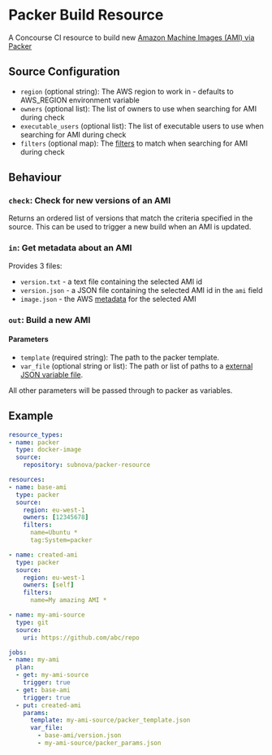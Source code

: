 # Packer Build Resource

A Concourse CI resource to build new [Amazon Machine Images (AMI) via Packer](https://www.packer.io/docs/builders/amazon.html)

## Source Configuration

- `region` (optional string): The AWS region to work in - defaults to AWS_REGION environment variable
- `owners` (optional list): The list of owners to use when searching for AMI during check
- `executable_users` (optional list): The list of executable users to use when searching for AMI during check
- `filters` (optional map): The [filters](https://docs.aws.amazon.com/cli/latest/reference/ec2/describe-images.html) to match when searching for AMI during check

## Behaviour

### `check`: Check for new versions of an AMI

Returns an ordered list of versions that match the criteria specified in the source.  This can be used to trigger a new build when an AMI is updated.

### `in`: Get metadata about an AMI

Provides 3 files:
- `version.txt` - a text file containing the selected AMI id
- `version.json` - a JSON file containing the selected AMI id in the `ami` field
- `image.json` - the AWS [metadata](https://docs.aws.amazon.com/cli/latest/reference/ec2/describe-images.html) for the selected AMI

### `out`: Build a new AMI

#### Parameters
- `template` (required string): The path to the packer template.
- `var_file` (optional string or list): The path or list of paths to a [external JSON variable file](https://www.packer.io/docs/templates/user-variables.html).

All other parameters will be passed through to packer as variables.

## Example

```yaml
resource_types:
- name: packer
  type: docker-image
  source:
    repository: subnova/packer-resource

resources:
- name: base-ami
  type: packer
  source:
    region: eu-west-1
    owners: [12345678]
    filters:
      name=Ubuntu *
      tag:System=packer

- name: created-ami
  type: packer
  source:
    region: eu-west-1
    owners: [self]
    filters:
      name=My amazing AMI *

- name: my-ami-source
  type: git
  source:
    uri: https://github.com/abc/repo

jobs:
- name: my-ami
  plan:
  - get: my-ami-source
    trigger: true
  - get: base-ami
    trigger: true
  - put: created-ami
    params:
      template: my-ami-source/packer_template.json
      var_file:
        - base-ami/version.json
        - my-ami-source/packer_params.json
  ```
